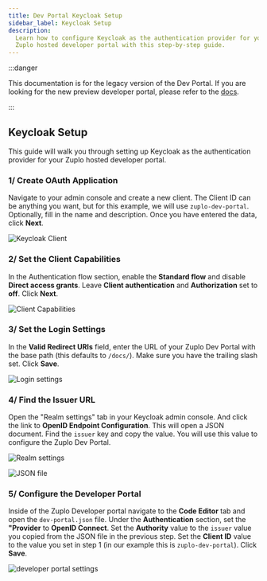 ```yaml
---
title: Dev Portal Keycloak Setup
sidebar_label: Keycloak Setup
description:
  Learn how to configure Keycloak as the authentication provider for your LEGACY
  Zuplo hosted developer portal with this step-by-step guide.
---
```


:::danger

This documentation is for the legacy version of the Dev Portal. If you are
looking for the new preview developer portal, please refer to the
[docs](/docs/dev-portal/introduction).

:::

## Keycloak Setup

This guide will walk you through setting up Keycloak as the authentication
provider for your Zuplo hosted developer portal.

### 1/ Create OAuth Application

Navigate to your admin console and create a new client. The Client ID can be
anything you want, but for this example, we will use `zuplo-dev-portal`.
Optionally, fill in the name and description. Once you have entered the data,
click **Next**.

![Keycloak Client](../../../public/media/dev-portal-keycloak-auth/image.png)

### 2/ Set the Client Capabilities

In the Authentication flow section, enable the **Standard flow** and disable
**Direct access grants**. Leave **Client authentication** and **Authorization**
set to **off**. Click **Next**.

![Client Capabilities](../../../public/media/dev-portal-keycloak-auth/image-1.png)

### 3/ Set the Login Settings

In the **Valid Redirect URIs** field, enter the URL of your Zuplo Dev Portal
with the base path (this defaults to `/docs/`). Make sure you have the trailing
slash set. Click **Save**.

![Login settings](../../../public/media/dev-portal-keycloak-auth/image-3.png)

### 4/ Find the Issuer URL

Open the "Realm settings" tab in your Keycloak admin console. And click the link
to **OpenID Endpoint Configuration**. This will open a JSON document. Find the
`issuer` key and copy the value. You will use this value to configure the Zuplo
Dev Portal.

![Realm settings](../../../public/media/dev-portal-keycloak-auth/image-4.png)

![JSON file](../../../public/media/dev-portal-keycloak-auth/image-5.png)

### 5/ Configure the Developer Portal

Inside of the Zuplo Developer portal navigate to the **Code Editor** tab and
open the `dev-portal.json` file. Under the **Authentication** section, set the
**"Provider** to **OpenID Connect**. Set the **Authority** value to the `issuer`
value you copied from the JSON file in the previous step. Set the **Client ID**
value to the value you set in step 1 (in our example this is
`zuplo-dev-portal`). Click **Save**.

![developer portal settings](../../../public/media/dev-portal-keycloak-auth/image-6.png)
